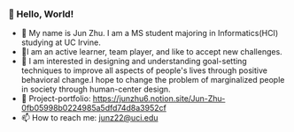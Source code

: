 ### 👋 Hello, World!
- :monocle_face: My name is Jun Zhu. I am a MS student majoring in Informatics(HCI) studying at UC Irvine.
- :robot:I am an active learner, team player, and like to accept new challenges. 
- :space_invader:	I am interested in designing and understanding goal-setting techniques to improve all aspects of people's lives through positive behavioral change.I hope to change the problem of marginalized people in society through human-center design.
- 🚀 Project-portfolio: https://junzhu6.notion.site/Jun-Zhu-0fb05998b0224985a5dfd74d8a3952cf
- 📫 How to reach me: junz22@uci.edu
